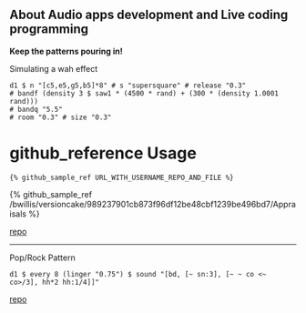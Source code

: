 ## About Audio apps development and Live coding programming


**Keep the patterns pouring in!**


Simulating a wah effect

```
d1 $ n "[c5,e5,g5,b5]*8" # s "supersquare" # release "0.3"
# bandf (density 3 $ saw1 * (4500 * rand) + (300 * (density 1.0001 rand)))
# bandq "5.5"
# room "0.3" # size "0.3"
```

# github_reference Usage
```
{% github_sample_ref URL_WITH_USERNAME_REPO_AND_FILE %}
```

{% github_sample_ref /bwillis/versioncake/989237901cb873f96df12be48cbf1239be496bd7/Appraisals %}

[repo](https://github.com/pd3v/soundclips/blob/master/1.tidal)

---

Pop/Rock Pattern


	d1 $ every 8 (linger "0.75") $ sound "[bd, [~ sn:3], [~ ~ co <~ co>/3], hh*2 hh:1/4]]"
	
		
[repo](https://github.com/pd3v/soundclips/blob/master/11.tidal)

